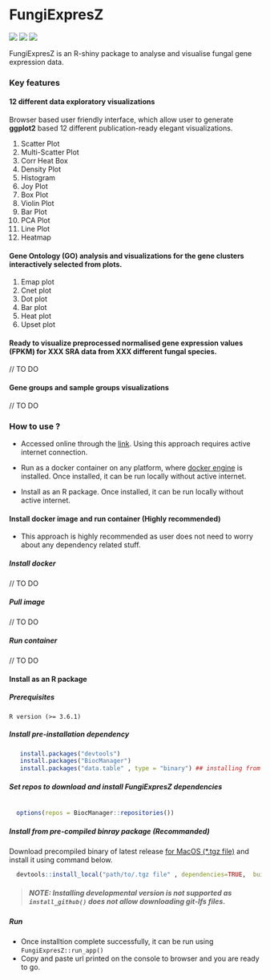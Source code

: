 
<!-- README.md is generated from README.Rmd. Please edit that file -->

# FungiExpresZ

[![](https://www.r-pkg.org/badges/version/FungiExpresZ?color=green)](https://cran.r-project.org/package=FungiExpresZ)
[![](https://img.shields.io/badge/devel%20version-0.0.1.9000-orange.svg)](https://github.com/cparsania/FungiExpresZ)
[![](https://img.shields.io/badge/lifecycle-maturing-blue.svg)](https://www.tidyverse.org/lifecycle/#maturing)

<!-- badges: end -->

FungiExpresZ is an R-shiny package to analyse and visualise fungal gene
expression data.

### Key features

#### 12 different data exploratory visualizations

Browser based user friendly interface, which allow user to generate
**ggplot2** based 12 different publication-ready elegant visualizations.

1.  Scatter Plot  
2.  Multi-Scatter Plot  
3.  Corr Heat Box
4.  Density Plot
5.  Histogram
6.  Joy Plot
7.  Box Plot
8.  Violin Plot
9.  Bar Plot
10. PCA Plot
11. Line
Plot  
12. Heatmap

#### Gene Ontology (GO) analysis and visualizations for the gene clusters interactively selected from plots.

1.  Emap plot
2.  Cnet plot
3.  Dot plot
4.  Bar plot
5.  Heat plot
6.  Upset
plot

#### Ready to visualize preprocessed normalised gene expression values (FPKM) for XXX SRA data from XXX different fungal species.

// TO DO

#### Gene groups and sample groups visualizations

// TO DO

### How to use ?

  - Accessed online through the
    [link](http://cparsania.shinyapps.io/fungiexpresz). Using this
    approach requires active internet connection.

  - Run as a docker container on any platform, where [docker
    engine](https://docs.docker.com/docker-for-mac/install/) is
    installed. Once installed, it can be run locally without active
    internet.

  - Install as an R package. Once installed, it can be run locally
    without active internet.

#### Install docker image and run container (Highly recommended)

  - This approach is highly recommended as user does not need to worry
    about any dependency related stuff.

##### Install docker

// TO DO

##### Pull image

// TO DO

##### Run container

// TO DO

#### Install as an R package

##### Prerequisites

    R version (>= 3.6.1)

##### Install pre-installation dependency

``` r
   install.packages("devtools")
   install.packages("BiocManager")
   install.packages("data.table" , type = "binary") ## installing from source may cause error. 
```

##### Set repos to download and install FungiExpresZ dependencies

``` r

  options(repos = BiocManager::repositories())
```

##### Install from pre-compiled binray package **(Recommanded)**

Download precompiled binary of latest release [for MacOS (\*.tgz
file)](https://github.com/cparsania/FungiExpresZ/releases/) and install
it using command
below.

``` r
  devtools::install_local("path/to/.tgz file" , dependencies=TRUE,  build = FALSE , repos=BiocManager::repositories())
```

> ##### NOTE: Installing developmental version **is not supported** as **`install_github()`** does not allow downloading git-lfs files.

##### Run

  - Once installtion complete successfully, it can be run using
    `FungiExpresZ::run_app()`
  - Copy and paste url printed on the console to browser and you are
    ready to go.
